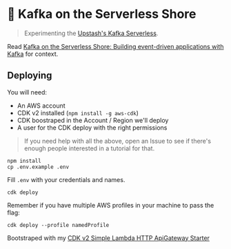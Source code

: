 # 🐚 Kafka on the Serverless Shore

> Experimenting the [Upstash's Kafka Serverless](https://upstash.com/kafka?utm_source=ibrahim_kafka).

Read [Kafka on the Serverless Shore: Building event-driven applications with Kafka](https://dev.to/aws-builders/kafka-on-the-serverless-shore-building-event-driven-applications-with-kafka-23df) for context.

## Deploying

You will need:

- An AWS account
- CDK v2 installed (`npm install -g aws-cdk`)
- CDK boostraped in the Account / Region we'll deploy
- A user for the CDK deploy with the right permissions

> If you need help with all the above, open an Issue to see if there's enough people interested in a tutorial for that.

```
npm install
cp .env.example .env
```

Fill `.env` with your credentials and names.

```
cdk deploy
```

Remember if you have multiple AWS profiles in your machine to pass the flag:

```
cdk deploy --profile namedProfile
```

Bootstraped with my [CDK v2 Simple Lambda HTTP ApiGateway Starter](https://github.com/ibrahimcesar/cdk-simple-lambda-starter)
